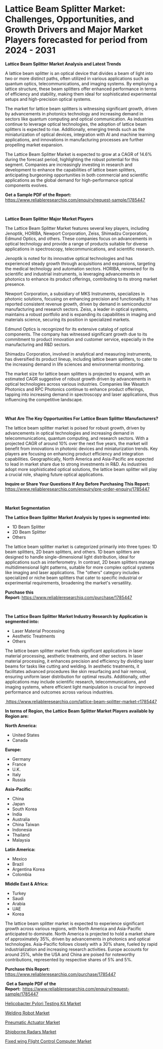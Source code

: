 <p><h1>Lattice Beam Splitter Market: Challenges, Opportunities, and Growth Drivers and Major Market Players forecasted for period from 2024 - 2031</h1></p><p><strong>Lattice Beam Splitter Market Analysis and Latest Trends</strong></p>
<p><p>A lattice beam splitter is an optical device that divides a beam of light into two or more distinct paths, often utilized in various applications such as quantum optics, telecommunications, and imaging systems. By employing a lattice structure, these beam splitters offer enhanced performance in terms of efficiency and stability, making them ideal for sophisticated experimental setups and high-precision optical systems.</p><p>The market for lattice beam splitters is witnessing significant growth, driven by advancements in photonics technology and increasing demand in sectors like quantum computing and optical communication. As industries continue to leverage optical technologies, the adoption of lattice beam splitters is expected to rise. Additionally, emerging trends such as the miniaturization of optical devices, integration with AI and machine learning applications, and innovations in manufacturing processes are further propelling market expansion.</p><p>The Lattice Beam Splitter Market is expected to grow at a CAGR of 14.6% during the forecast period, highlighting the robust potential for this segment. Companies are increasingly investing in research and development to enhance the capabilities of lattice beam splitters, anticipating burgeoning opportunities in both commercial and scientific applications as the global demand for high-performance optical components evolves.</p></p>
<p><strong>Get a Sample PDF of the Report:&nbsp;</strong> <a href="https://www.reliableresearchiq.com/enquiry/request-sample/1785447?utm_campaign=1137&utm_medium=2&utm_source=Github&utm_content=ia&utm_term=13102024&utm_id=lattice-beam-splitter">https://www.reliableresearchiq.com/enquiry/request-sample/1785447</a></p>
<p>&nbsp;</p>
<p><strong>Lattice Beam Splitter Major Market Players</strong></p>
<p><p>The Lattice Beam Splitter Market features several key players, including Jenoptik, HORIBA, Newport Corporation, Zeiss, Shimadzu Corporation, Edmund Optics, and others. These companies focus on advancements in optical technology and provide a range of products suitable for diverse applications in spectroscopy, telecommunications, and scientific research.</p><p>Jenoptik is noted for its innovative optical technologies and has experienced steady growth through acquisitions and expansions, targeting the medical technology and automation sectors. HORIBA, renowned for its scientific and industrial instruments, is leveraging advancements in photonics to enhance its product offerings, contributing to its strong market presence.</p><p>Newport Corporation, a subsidiary of MKS Instruments, specializes in photonic solutions, focusing on enhancing precision and functionality. It has reported consistent revenue growth, driven by demand in semiconductor manufacturing and research sectors. Zeiss, a leader in optical systems, maintains a robust portfolio and is expanding its capabilities in imaging and materials science, securing its position in specialized markets.</p><p>Edmund Optics is recognized for its extensive catalog of optical components. The company has witnessed significant growth due to its commitment to product innovation and customer service, especially in the manufacturing and R&D sectors.</p><p>Shimadzu Corporation, involved in analytical and measuring instruments, has diversified its product lineup, including lattice beam splitters, to cater to the increasing demand in life sciences and environmental monitoring.</p><p>The market size for lattice beam splitters is projected to expand, with an estimated CAGR suggestive of robust growth driven by advancements in optical technologies across various industries. Companies like Wasatch Photonics and RPC Photonics continue to enhance product offerings, tapping into increasing demand in spectroscopy and laser applications, thus influencing the competitive landscape.</p></p>
<p>&nbsp;</p>
<p><strong>What Are The Key Opportunities For Lattice Beam Splitter Manufacturers?</strong></p>
<p><p>The lattice beam splitter market is poised for robust growth, driven by advancements in optical technologies and increasing demand in telecommunications, quantum computing, and research sectors. With a projected CAGR of around 10% over the next five years, the market will benefit from innovations in photonic devices and miniaturization trends. Key players are focusing on enhancing product efficiency and integration capabilities. Geographically, North America and Asia-Pacific are expected to lead in market share due to strong investments in R&D. As industries adopt more sophisticated optical solutions, the lattice beam splitter will play a crucial role, shaping future optical applications.</p></p>
<p><strong>Inquire or Share Your Questions If Any Before Purchasing This Report:</strong> <a href="https://www.reliableresearchiq.com/enquiry/pre-order-enquiry/1785447?utm_campaign=1137&utm_medium=2&utm_source=Github&utm_content=ia&utm_term=13102024&utm_id=lattice-beam-splitter">https://www.reliableresearchiq.com/enquiry/pre-order-enquiry/1785447</a></p>
<p>&nbsp;</p>
<p><strong>Market Segmentation</strong></p>
<p><strong>The Lattice Beam Splitter Market Analysis by types is segmented into:</strong></p>
<p><ul><li>1D Beam Splitter</li><li>2D Beam Splitter</li><li>Others</li></ul></p>
<p><p>The lattice beam splitter market is categorized primarily into three types: 1D beam splitters, 2D beam splitters, and others. 1D beam splitters are designed to handle single-dimensional light distribution, ideal for applications such as interferometry. In contrast, 2D beam splitters manage multidimensional light patterns, suitable for more complex optical systems like imaging and laser applications. The "others" category includes specialized or niche beam splitters that cater to specific industrial or experimental requirements, broadening the market's versatility.</p></p>
<p><strong>Purchase this Report:&nbsp;</strong><a href="https://www.reliableresearchiq.com/purchase/1785447?utm_campaign=1137&utm_medium=2&utm_source=Github&utm_content=ia&utm_term=13102024&utm_id=lattice-beam-splitter">https://www.reliableresearchiq.com/purchase/1785447</a></p>
<p>&nbsp;</p>
<p><strong>The Lattice Beam Splitter Market Industry Research by Application is segmented into:</strong></p>
<p><ul><li>Laser Material Processing</li><li>Aesthetic Treatments</li><li>Others</li></ul></p>
<p><p>The lattice beam splitter market finds significant applications in laser material processing, aesthetic treatments, and other sectors. In laser material processing, it enhances precision and efficiency by dividing laser beams for tasks like cutting and welding. In aesthetic treatments, it facilitates advanced procedures like skin resurfacing and hair removal, ensuring uniform laser distribution for optimal results. Additionally, other applications may include scientific research, telecommunications, and imaging systems, where efficient light manipulation is crucial for improved performance and outcomes across various industries.</p></p>
<p><a href="https://www.reliableresearchiq.com/lattice-beam-splitter-market-r1785447?utm_campaign=1137&utm_medium=2&utm_source=Github&utm_content=ia&utm_term=13102024&utm_id=lattice-beam-splitter">&nbsp;https://www.reliableresearchiq.com/lattice-beam-splitter-market-r1785447</a></p>
<p><strong>In terms of Region, the Lattice Beam Splitter Market Players available by Region are:</strong></p>
<p>
    <p> <strong> North America: </strong>
        <ul>
            <li>United States</li>
            <li>Canada</li>
        </ul>
        </p> 
    <p> <strong> Europe: </strong>
        <ul>
            <li>Germany</li>
            <li>France</li>
            <li>U.K.</li>
            <li>Italy</li>
            <li>Russia</li>
        </ul>
        </p> 
    <p> <strong> Asia-Pacific: </strong>
        <ul>
            <li>China</li>
            <li>Japan</li>
            <li>South Korea</li>
            <li>India</li>
            <li>Australia</li>
            <li>China Taiwan</li>
            <li>Indonesia</li>
            <li>Thailand</li>
            <li>Malaysia</li>
        </ul>
        </p> 
    <p> <strong> Latin America: </strong>
        <ul>
            <li>Mexico</li>
            <li>Brazil</li>
            <li>Argentina Korea</li>
            <li>Colombia</li>
        </ul>
        </p> 
    <p> <strong> Middle East & Africa: </strong>
        <ul>
            <li>Turkey</li>
            <li>Saudi</li>
            <li>Arabia</li>
            <li>UAE</li>
            <li>Korea</li>
        </ul>
    </p>
    </p>
<p><p>The lattice beam splitter market is expected to experience significant growth across various regions, with North America and Asia-Pacific anticipated to dominate. North America is projected to hold a market share of approximately 35%, driven by advancements in photonics and optical technologies. Asia-Pacific follows closely with a 30% share, fueled by rapid industrialization and increasing research activities. Europe accounts for around 25%, while the USA and China are poised for noteworthy contributions, represented by respective shares of 5% and 5%.</p></p>
<p><strong>Purchase this Report: </strong><a href="https://www.reliableresearchiq.com/purchase/1785447?utm_campaign=1137&utm_medium=2&utm_source=Github&utm_content=ia&utm_term=13102024&utm_id=lattice-beam-splitter">https://www.reliableresearchiq.com/purchase/1785447</a></p>
<p>&nbsp;<strong>Get a Sample PDF of the Report:&nbsp;&nbsp;</strong><a href="https://www.reliableresearchiq.com/enquiry/request-sample/1785447?utm_campaign=1137&utm_medium=2&utm_source=Github&utm_content=ia&utm_term=13102024&utm_id=lattice-beam-splitter">https://www.reliableresearchiq.com/enquiry/request-sample/1785447</a></p>
<p><strong></strong></p>
<p><p><a href="https://github.com/kyleetroxilbu/Market-Research-Report-List-1/blob/main/helicobacter-pylori-testing-kit-market.md?utm_campaign=1137&utm_medium=2&utm_source=Github&utm_content=ia&utm_term=13102024&utm_id=lattice-beam-splitter">Helicobacter Pylori Testing Kit Market</a></p><p><a href="https://issuu.com/reportprime-2/docs/welding-robot-market-size-2030.pptx_fa65f15222a443?utm_campaign=1137&utm_medium=2&utm_source=Github&utm_content=ia&utm_term=13102024&utm_id=lattice-beam-splitter">Welding Robot Market</a></p><p><a href="https://issuu.com/reportprime-2/docs/pneumatic-actuator-market-size-2030_91ab8e06f49429?utm_campaign=1137&utm_medium=2&utm_source=Github&utm_content=ia&utm_term=13102024&utm_id=lattice-beam-splitter">Pneumatic Actuator Market</a></p><p><a href="https://www.linkedin.com/pulse/evolution-shipborne-radars-market-key-shifts-from-2024-2031-bnkjc?utm_campaign=1137&utm_medium=2&utm_source=Github&utm_content=ia&utm_term=13102024&utm_id=lattice-beam-splitter">Shipborne Radars Market</a></p><p><a href="https://www.linkedin.com/pulse/evolution-fixed-wing-flight-control-computer-market-key-shifts-8lhmf?utm_campaign=1137&utm_medium=2&utm_source=Github&utm_content=ia&utm_term=13102024&utm_id=lattice-beam-splitter">Fixed wing Flight Control Computer Market</a></p></p>